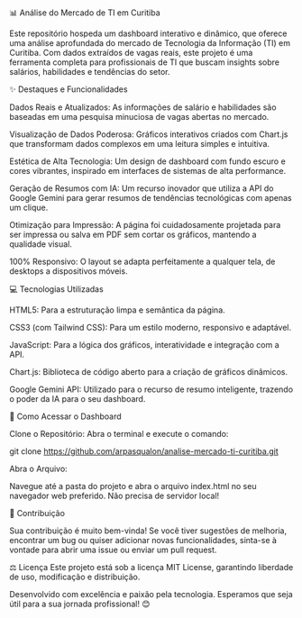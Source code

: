 📊 Análise do Mercado de TI em Curitiba

Este repositório hospeda um dashboard interativo e dinâmico, que oferece uma análise aprofundada do mercado de Tecnologia da Informação (TI) em Curitiba. Com dados extraídos de vagas reais, este projeto é uma ferramenta completa para profissionais de TI que buscam insights sobre salários, habilidades e tendências do setor.

✨ Destaques e Funcionalidades

Dados Reais e Atualizados: 
  As informações de salário e habilidades são baseadas em uma pesquisa minuciosa de vagas abertas no mercado.

Visualização de Dados Poderosa: 
  Gráficos interativos criados com Chart.js que transformam dados complexos em uma leitura simples e intuitiva.

Estética de Alta Tecnologia:
  Um design de dashboard com fundo escuro e cores vibrantes, inspirado em interfaces de sistemas de alta performance.

Geração de Resumos com IA:
  Um recurso inovador que utiliza a API do Google Gemini para gerar resumos de tendências tecnológicas com apenas um clique.

Otimização para Impressão: 
  A página foi cuidadosamente projetada para ser impressa ou salva em PDF sem cortar os gráficos, mantendo a qualidade visual.

100% Responsivo:
  O layout se adapta perfeitamente a qualquer tela, de desktops a dispositivos móveis.

💻 Tecnologias Utilizadas

HTML5: Para a estruturação limpa e semântica da página.

CSS3 (com Tailwind CSS): Para um estilo moderno, responsivo e adaptável.

JavaScript: Para a lógica dos gráficos, interatividade e integração com a API.

Chart.js: Biblioteca de código aberto para a criação de gráficos dinâmicos.

Google Gemini API: Utilizado para o recurso de resumo inteligente, trazendo o poder da IA para o seu dashboard.

🚀 Como Acessar o Dashboard

Clone o Repositório:
Abra o terminal e execute o comando:

git clone https://github.com/arpasqualon/analise-mercado-ti-curitiba.git

Abra o Arquivo:

Navegue até a pasta do projeto e abra o arquivo index.html no seu navegador web preferido. Não precisa de servidor local!

🤝 Contribuição

Sua contribuição é muito bem-vinda! Se você tiver sugestões de melhoria, encontrar um bug ou quiser adicionar novas funcionalidades, sinta-se à vontade para abrir uma issue ou enviar um pull request.

⚖️ Licença
Este projeto está sob a licença MIT License, garantindo liberdade de uso, modificação e distribuição.

Desenvolvido com excelência e paixão pela tecnologia. Esperamos que seja útil para a sua jornada profissional! 😊

